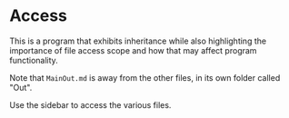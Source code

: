 # Access

This is a program that exhibits inheritance while also highlighting the importance of file access scope and how that may affect program functionality.

Note that `MainOut.md` is away from the other files, in its own folder called "Out".

Use the sidebar to access the various files.
